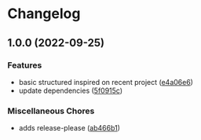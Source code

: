 # Changelog

## 1.0.0 (2022-09-25)


### Features

* basic structured inspired on recent project ([e4a06e6](https://github.com/celsopalmeiraneto/template-node-ts/commit/e4a06e691e699e9b76ae19c18e12386e10794e96))
* update dependencies ([5f0915c](https://github.com/celsopalmeiraneto/template-node-ts/commit/5f0915c399fd453ba3234bef4ee9dd0629449e39))


### Miscellaneous Chores

* adds release-please ([ab466b1](https://github.com/celsopalmeiraneto/template-node-ts/commit/ab466b1d0b29e18c34368466c3c3beceb2413897))
